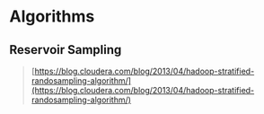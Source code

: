 # Algorithms


## Reservoir Sampling

> [https://blog.cloudera.com/blog/2013/04/hadoop-stratified-randosampling-algorithm/](https://blog.cloudera.com/blog/2013/04/hadoop-stratified-randosampling-algorithm/)
